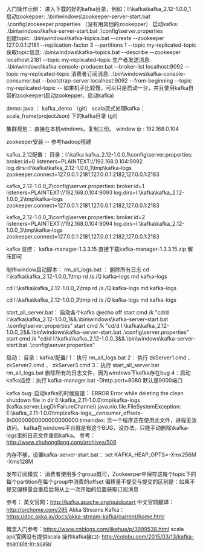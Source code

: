 ﻿入门操作示例：
 进入下载的好的kafka目录，例如：I:\kafka\kafka_2.12-1.0.0_1
启动zookepper:   .\bin\windows\zookeeper-server-start.bat  .\config\zookeeper.properties （没有用其他的zookepper）
启动kafka:   .\bin\windows\kafka-server-start.bat .\config\server.properties   
创建topic:    .\bin\windows\kafka-topics.bat --create --zookeeper 127.0.0.1:2181 --replication-factor 3 --partitions 1 --topic my-replicated-topic
获取topic信息:      .\bin\windows\kafka-topics.bat --describe --zookeeper localhost:2181 --topic my-replicated-topic
生产者发送消息:   .\bin\windows\kafka-console-producer.bat --broker-list localhost:9092 --topic my-replicated-topic
消费者订阅消息:   .\bin\windows\kafka-console-consumer.bat --bootstrap-server localhost:9092 --from-beginning --topic my-replicated-topic
-- 如果机子比较慢，可以只是启动一台，并且使用kafka自带的zookeeper(启动zookepper、启动kafka)

demo:
 java ： kafka_demo （git）
  scala流式处理kafka：scala_frame(projectJson) 下的kafka目录 (git)


集群规划：
直接在本机windows，复制三份。
window ip : 192.168.0.104

zookeeper安装
-- 参考hadoop搭建

kafka_2.12配置：
目录：I:\kafka
kafka_2.12-1.0.0_1\config\server.properties:
broker.id=0
listeners=PLAINTEXT://192.168.0.104:9092
log.dirs=I\:\\kafka\\kafka_2.12-1.0.0_1\\tmp\\kafka-logs
zookeeper.connect=127.0.0.1:2181,127.0.0.1:2182,127.0.0.1:2183

kafka_2.12-1.0.0_2\config\server.properties:
broker.id=1
listeners=PLAINTEXT://192.168.0.104:9093
log.dirs=I\:\\kafka\\kafka_2.12-1.0.0_2\\tmp\\kafka-logs
zookeeper.connect=127.0.0.1:2181,127.0.0.1:2182,127.0.0.1:2183

kafka_2.12-1.0.0_3\config\server.properties:
broker.id=2
listeners=PLAINTEXT://192.168.0.104:9094
log.dirs=I\:\\kafka\\kafka_2.12-1.0.0_3\\tmp\\kafka-logs
zookeeper.connect=127.0.0.1:2181,127.0.0.1:2182,127.0.0.1:2183

kafka 监控： kafka-manager-1.3.3.15
 直接下载kafka-manager-1.3.3.15.zip 解压即可

制作window启动脚本：
 rm_all_logs.bat ： 删除所有日志
cd I:\kafka\kafka_2.12-1.0.0_1\tmp
rd /s /Q kafka-logs
md kafka-logs

cd I:\kafka\kafka_2.12-1.0.0_2\tmp
rd /s /Q kafka-logs
md kafka-logs

cd I:\kafka\kafka_2.12-1.0.0_3\tmp
rd /s /Q kafka-logs
md kafka-logs

start_all_server.bat： 启动各个kafka
@echo off
start cmd /k "cd/d I:\kafka\kafka_2.12-1.0.0_1&&.\bin\windows\kafka-server-start.bat .\config\server.properties"
start cmd /k "cd/d I:\kafka\kafka_2.12-1.0.0_2&&.\bin\windows\kafka-server-start.bat .\config\server.properties"
start cmd /k "cd/d I:\kafka\kafka_2.12-1.0.0_3&&.\bin\windows\kafka-server-start.bat .\config\server.properties"

启动：
目录：kafka/配置/
   1：执行 rm_all_logs.bat 
   2： 执行 zkServer1.cmd 、 zkServer2.cmd 、 zkServer3.cmd
   3：执行 start_all_server.bat
    rm_all_logs.bat 删除所有的日志文件，因为windows下kafka存在bug
   4：启动kafka监控：执行 kafka-manager.bat  -Dhttp.port=8080    默认是9000端口


kafka bug:
启动kafka的时候报错：
ERROR Error while deleting the clean shutdown file in dir E:\kafka_2.11-1.0.0\tmp\kafka-logs (kafka.server.LogDirFailureChannel)
java.nio.file.FileSystemException: E:\kafka_2.11-1.0.0\tmp\kafka-logs\__consumer_offsets-9\00000000000000000000.timeindex: 另一个程序正在使用此文件，进程无法访问。
kafka在windows平台就是有这个BUG，没办法。只能手动删除\kafka-logs里的日志文件重启kafka。
参考：http://www.zhuhongliang.com/archives/508

内存不够，设置kafka-server-start.bat：
set KAFKA_HEAP_OPTS=-Xmx256M -Xms128M


发布订阅模式：
消费者使用多个group既可，Zookeerper中保存这每个topic下的每个partition在每个group中消费的offset 
偏移量不提交与提交的区别是：如果不提交偏移量会重启后将从上一次开始的位置获取订阅消息

参考：
英文官网：http://kafka.apache.org/quickstart
中文官网翻译：http://orchome.com/295
Akka Streams Kafka：https://doc.akka.io/docs/akka-stream-kafka/current/home.html

概念入门参考：https://www.cnblogs.com/likehua/p/3999538.html
scala api(官网没有提供scala 操作kafka接口): http://colobu.com/2015/03/13/kafka-example-in-scala/


